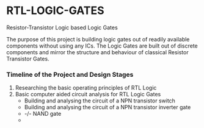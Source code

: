 # RTL-LOGIC-GATES
Resistor-Transistor Logic based Logic Gates


The purpose of this project is building logic gates out of readily available components without using any ICs. The Logic Gates are built out of discrete components and mirror the structure and behaviour of classical Resistor Transistor Gates.

### Timeline of the Project and Design Stages

1.  Researching the basic operating principles of RTL Logic
2.  Basic computer aided circuit analysis for RTL Logic Gates
    * Building and analysing the circuit of a NPN transistor switch
    * Building and analysing the circuit of a NPN transistor inverter gate
    * -/- NAND gate
    * 
